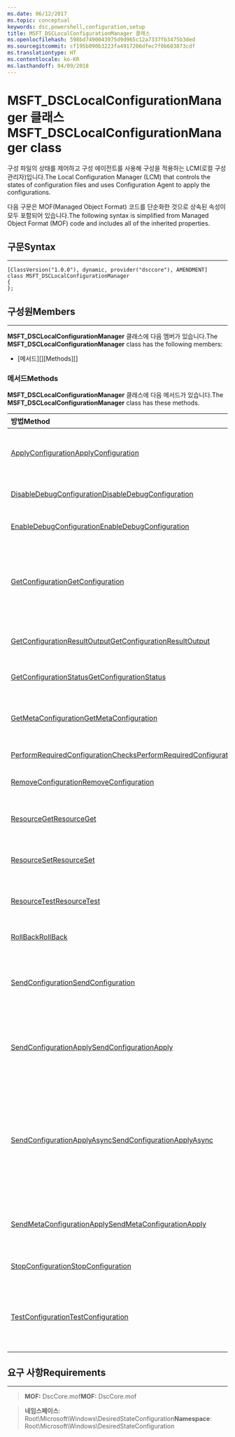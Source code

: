 ```yaml
---
ms.date: 06/12/2017
ms.topic: conceptual
keywords: dsc,powershell,configuration,setup
title: MSFT_DSCLocalConfigurationManager 클래스
ms.openlocfilehash: 598bd7490043975d9d965c12a7337fb3475b3ded
ms.sourcegitcommit: cf195b090b3223fa4917206dfec7f0b603873cdf
ms.translationtype: HT
ms.contentlocale: ko-KR
ms.lasthandoff: 04/09/2018
---
```

# <a name="msftdsclocalconfigurationmanager-class"></a><span data-ttu-id="ca157-103">MSFT_DSCLocalConfigurationManager 클래스</span><span class="sxs-lookup"><span data-stu-id="ca157-103">MSFT_DSCLocalConfigurationManager class</span></span>

<span data-ttu-id="ca157-104">구성 파일의 상태를 제어하고 구성 에이전트를 사용해 구성을 적용하는 LCM(로컬 구성 관리자)입니다.</span><span class="sxs-lookup"><span data-stu-id="ca157-104">The Local Configuration Manager (LCM) that controls the states of configuration files and uses Configuration Agent to apply the configurations.</span></span>

<span data-ttu-id="ca157-105">다음 구문은 MOF(Managed Object Format) 코드를 단순화한 것으로 상속된 속성이 모두 포함되어 있습니다.</span><span class="sxs-lookup"><span data-stu-id="ca157-105">The following syntax is simplified from Managed Object Format (MOF) code and includes all of the inherited properties.</span></span>

## <a name="syntax"></a><span data-ttu-id="ca157-106">구문</span><span class="sxs-lookup"><span data-stu-id="ca157-106">Syntax</span></span>
------

``` syntax
[ClassVersion("1.0.0"), dynamic, provider("dsccore"), AMENDMENT]
class MSFT_DSCLocalConfigurationManager
{
};
```

## <a name="members"></a><span data-ttu-id="ca157-107">구성원</span><span class="sxs-lookup"><span data-stu-id="ca157-107">Members</span></span>
-------

<span data-ttu-id="ca157-108">**MSFT_DSCLocalConfigurationManager** 클래스에 다음 멤버가 있습니다.</span><span class="sxs-lookup"><span data-stu-id="ca157-108">The **MSFT_DSCLocalConfigurationManager** class has the following members:</span></span>

-   <span data-ttu-id="ca157-109">[메서드][]</span><span class="sxs-lookup"><span data-stu-id="ca157-109">[Methods][]</span></span>

### <a name="methods"></a><span data-ttu-id="ca157-110">메서드</span><span class="sxs-lookup"><span data-stu-id="ca157-110">Methods</span></span>

<span data-ttu-id="ca157-111">**MSFT_DSCLocalConfigurationManager** 클래스에 다음 메서드가 있습니다.</span><span class="sxs-lookup"><span data-stu-id="ca157-111">The **MSFT_DSCLocalConfigurationManager** class has these methods.</span></span>

|<span data-ttu-id="ca157-112">방법</span><span class="sxs-lookup"><span data-stu-id="ca157-112">Method</span></span> |<span data-ttu-id="ca157-113">설명</span><span class="sxs-lookup"><span data-stu-id="ca157-113">Description</span></span> |
|:--- |:---|
| [<span data-ttu-id="ca157-114">ApplyConfiguration</span><span class="sxs-lookup"><span data-stu-id="ca157-114">ApplyConfiguration</span></span>](msft-dsclocalconfigurationmanager-applyconfiguration.md)| <span data-ttu-id="ca157-115">구성 에이전트를 사용해 보류 중인 구성을 적용합니다.</span><span class="sxs-lookup"><span data-stu-id="ca157-115">Uses the Configuration Agent to apply the configuration that is pending.</span></span>|
| [<span data-ttu-id="ca157-116">DisableDebugConfiguration</span><span class="sxs-lookup"><span data-stu-id="ca157-116">DisableDebugConfiguration</span></span>](msft-dsclocalconfigurationmanager-disabledebugconfiguration.md)| <span data-ttu-id="ca157-117">DSC 리소스 디버깅을 사용하지 않도록 설정합니다.</span><span class="sxs-lookup"><span data-stu-id="ca157-117">Disables DSC resource debugging.</span></span>|
| [<span data-ttu-id="ca157-118">EnableDebugConfiguration</span><span class="sxs-lookup"><span data-stu-id="ca157-118">EnableDebugConfiguration</span></span>](msft-dsclocalconfigurationmanager-enabledebugconfiguration.md)| <span data-ttu-id="ca157-119">DSC 리소스 디버깅을 사용하도록 설정합니다.</span><span class="sxs-lookup"><span data-stu-id="ca157-119">Enables DSC resource debugging.</span></span>|
| [<span data-ttu-id="ca157-120">GetConfiguration</span><span class="sxs-lookup"><span data-stu-id="ca157-120">GetConfiguration</span></span>](msft-dsclocalconfigurationmanager-getconfiguration.md)| <span data-ttu-id="ca157-121">구성 문서를 관리 노드로 보내고, 구성 에이전트의 **Get** 메서드를 사용해 구성을 적용합니다.</span><span class="sxs-lookup"><span data-stu-id="ca157-121">Sends the configuration document to the managed node and uses the **Get** method of the Configuration Agent to apply the configuration.</span></span>|
| [<span data-ttu-id="ca157-122">GetConfigurationResultOutput</span><span class="sxs-lookup"><span data-stu-id="ca157-122">GetConfigurationResultOutput</span></span>](msft-dsclocalconfigurationmanager-getconfigurationresultoutput.md)| <span data-ttu-id="ca157-123">특정 작업과 관련된 구성 에이전트 출력을 가져옵니다.</span><span class="sxs-lookup"><span data-stu-id="ca157-123">Gets the Configuration Agent output relating to a specific job.</span></span>|
| [<span data-ttu-id="ca157-124">GetConfigurationStatus</span><span class="sxs-lookup"><span data-stu-id="ca157-124">GetConfigurationStatus</span></span>](msft-dsclocalconfigurationmanager-getconfigurationstatus.md)| <span data-ttu-id="ca157-125">구성 상태 기록을 가져옵니다.</span><span class="sxs-lookup"><span data-stu-id="ca157-125">Get the configuration status history.</span></span>|
| [<span data-ttu-id="ca157-126">GetMetaConfiguration</span><span class="sxs-lookup"><span data-stu-id="ca157-126">GetMetaConfiguration</span></span>](msft-dsclocalconfigurationmanager-getmetaconfiguration.md)| <span data-ttu-id="ca157-127">구성 에이전트를 제어하는 데 사용되는 LCM 설정을 가져옵니다.</span><span class="sxs-lookup"><span data-stu-id="ca157-127">Gets the LCM settings that are used to control Configuration Agent.</span></span>|
| [<span data-ttu-id="ca157-128">PerformRequiredConfigurationChecks</span><span class="sxs-lookup"><span data-stu-id="ca157-128">PerformRequiredConfigurationChecks</span></span>](msft-dsclocalconfigurationmanager-performrequiredconfigurationchecks.md)| <span data-ttu-id="ca157-129">일관성 확인을 시작합니다.</span><span class="sxs-lookup"><span data-stu-id="ca157-129">Starts the consistency check.</span></span>|
| [<span data-ttu-id="ca157-130">RemoveConfiguration</span><span class="sxs-lookup"><span data-stu-id="ca157-130">RemoveConfiguration</span></span>](msft-dsclocalconfigurationmanager-removeconfiguration.md)| <span data-ttu-id="ca157-131">구성 파일을 제거합니다.</span><span class="sxs-lookup"><span data-stu-id="ca157-131">Removes the configuration files.</span></span>|
| [<span data-ttu-id="ca157-132">ResourceGet</span><span class="sxs-lookup"><span data-stu-id="ca157-132">ResourceGet</span></span>](msft-dsclocalconfigurationmanager-resourceget.md)| <span data-ttu-id="ca157-133">DSC 리소스의 **Get** 메서드를 직접 호출합니다.</span><span class="sxs-lookup"><span data-stu-id="ca157-133">Directly calls the **Get** method of a DSC resource.</span></span>|
| [<span data-ttu-id="ca157-134">ResourceSet</span><span class="sxs-lookup"><span data-stu-id="ca157-134">ResourceSet</span></span>](msft-dsclocalconfigurationmanager-resourceset.md)| <span data-ttu-id="ca157-135">DSC 리소스의 **Set** 메서드를 직접 호출합니다.</span><span class="sxs-lookup"><span data-stu-id="ca157-135">Directly calls the **Set** method of a DSC resource.</span></span>|
| [<span data-ttu-id="ca157-136">ResourceTest</span><span class="sxs-lookup"><span data-stu-id="ca157-136">ResourceTest</span></span>](msft-dsclocalconfigurationmanager-resourcetest.md)| <span data-ttu-id="ca157-137">DSC 리소스의 **Test** 메서드를 직접 호출합니다.</span><span class="sxs-lookup"><span data-stu-id="ca157-137">Directly calls the **Test** method of a DSC resource.</span></span>|
| [<span data-ttu-id="ca157-138">RollBack</span><span class="sxs-lookup"><span data-stu-id="ca157-138">RollBack</span></span>](msft-dsclocalconfigurationmanager-rollback.md)| <span data-ttu-id="ca157-139">이전 구성으로 롤백합니다.</span><span class="sxs-lookup"><span data-stu-id="ca157-139">Rolls back to a previous configuration.</span></span>|
| [<span data-ttu-id="ca157-140">SendConfiguration</span><span class="sxs-lookup"><span data-stu-id="ca157-140">SendConfiguration</span></span>](msft-dsclocalconfigurationmanager-sendconfiguration.md)| <span data-ttu-id="ca157-141">구성 문서를 관리 노드로 보내고 보류 중인 변경으로 저장합니다.</span><span class="sxs-lookup"><span data-stu-id="ca157-141">Sends the configuration document to the managed node and saves it as a pending change.</span></span>|
| [<span data-ttu-id="ca157-142">SendConfigurationApply</span><span class="sxs-lookup"><span data-stu-id="ca157-142">SendConfigurationApply</span></span>](msft-dsclocalconfigurationmanager-sendconfigurationapply.md)| <span data-ttu-id="ca157-143">구성 문서를 관리 노드로 보내고, 구성 에이전트를 사용해 구성을 적용합니다.</span><span class="sxs-lookup"><span data-stu-id="ca157-143">Sends the configuration document to the managed node and uses the Configuration Agent to apply the configuration.</span></span>|
| [<span data-ttu-id="ca157-144">SendConfigurationApplyAsync</span><span class="sxs-lookup"><span data-stu-id="ca157-144">SendConfigurationApplyAsync</span></span>](msft-dsclocalconfigurationmanager-sendconfigurationapplyasync.md)| <span data-ttu-id="ca157-145">구성 문서를 관리 노드로 보내고, 구성 에이전트를 사용해 구성을 적용합니다.</span><span class="sxs-lookup"><span data-stu-id="ca157-145">Send the configuration document to the managed node and start using the Configuration Agent to apply the configuration.</span></span> <span data-ttu-id="ca157-146">GetConfigurationResultOutput을 사용해 결과 출력을 검색합니다.</span><span class="sxs-lookup"><span data-stu-id="ca157-146">Use GetConfigurationResultOutput to retrieve result output.</span></span>|
| [<span data-ttu-id="ca157-147">SendMetaConfigurationApply</span><span class="sxs-lookup"><span data-stu-id="ca157-147">SendMetaConfigurationApply</span></span>](msft-dsclocalconfigurationmanager-sendmetaconfigurationapply.md)| <span data-ttu-id="ca157-148">구성 에이전트를 제어하는 데 사용되는 LCM 설정을 구성합니다.</span><span class="sxs-lookup"><span data-stu-id="ca157-148">Sets the LCM settings that are used to control the Configuration Agent.</span></span>|
| [<span data-ttu-id="ca157-149">StopConfiguration</span><span class="sxs-lookup"><span data-stu-id="ca157-149">StopConfiguration</span></span>](msft-dsclocalconfigurationmanager-stopconfiguration.md)| <span data-ttu-id="ca157-150">진행 중인 구성을 중지합니다.</span><span class="sxs-lookup"><span data-stu-id="ca157-150">Stops the configuration that is in progress.</span></span>|
| [<span data-ttu-id="ca157-151">TestConfiguration</span><span class="sxs-lookup"><span data-stu-id="ca157-151">TestConfiguration</span></span>](msft-dsclocalconfigurationmanager-testconfiguration.md)| <span data-ttu-id="ca157-152">구성 문서를 관리 노드로 보내고, 문서에 대해 현재 구성을 확인합니다.</span><span class="sxs-lookup"><span data-stu-id="ca157-152">Sends the configuration document to the managed node and verifies the current configuration against the document.</span></span>|





## <a name="requirements"></a><span data-ttu-id="ca157-153">요구 사항</span><span class="sxs-lookup"><span data-stu-id="ca157-153">Requirements</span></span>
------------
><span data-ttu-id="ca157-154">**MOF:** DscCore.mof</span><span class="sxs-lookup"><span data-stu-id="ca157-154">**MOF:** DscCore.mof</span></span>

><span data-ttu-id="ca157-155">**네임스페이스**: Root\Microsoft\Windows\DesiredStateConfiguration</span><span class="sxs-lookup"><span data-stu-id="ca157-155">**Namespace**: Root\Microsoft\Windows\DesiredStateConfiguration</span></span>